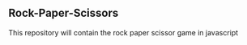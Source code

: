 ## Rock-Paper-Scissors
<p>This repository will contain the rock paper scissor game in javascript</p>
